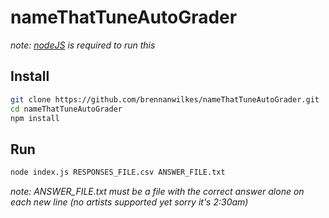# nameThatTuneAutoGrader

*note: [nodeJS](https://nodejs.org/en/) is required to run this*

## Install
```sh
git clone https://github.com/brennanwilkes/nameThatTuneAutoGrader.git
cd nameThatTuneAutoGrader
npm install
```

## Run
```sh
node index.js RESPONSES_FILE.csv ANSWER_FILE.txt
```

*note: ANSWER_FILE.txt must be a file with the correct answer alone on each new line (no artists supported yet sorry it's 2:30am)*
